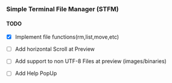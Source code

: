 ### Simple Terminal File Manager (STFM)
#### TODO
   * [x] Implement file functions(rm,list,move,etc)
   * [ ] Add horizontal Scroll at Preview
   * [ ] Add support to non UTF-8 Files at preview (images/binaries)
   * [ ] Add Help PopUp    

